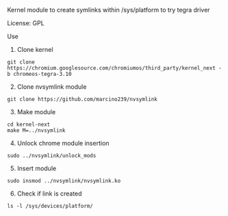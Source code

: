 Kernel module to create symlinks within /sys/platform to try tegra driver

License: GPL

Use
1. Clone kernel
```
git clone https://chromium.googlesource.com/chromiumos/third_party/kernel_next -b chromeos-tegra-3.10
```
2. Clone nvsymlink module
```
git clone https://github.com/marcino239/nvsymlink
```
3. Make module
```
cd kernel-next
make M=../nvsymlink
```
4. Unlock chrome module insertion
```
sudo ../nvsymlink/unlock_mods
```
5. Insert module
```
sudo insmod ../nvsymlink/nvsymlink.ko
```
6. Check if link is created
```
ls -l /sys/devices/platform/
```
